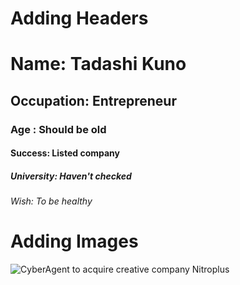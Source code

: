# Adding Headers
# Name: Tadashi Kuno
## Occupation: Entrepreneur
### Age : Should be old
#### Success: Listed company
##### University: Haven't checked
###### Wish: To be healthy

# Adding Images
![CyberAgent to acquire creative company Nitroplus](https://cdn.animenewsnetwork.com/thumbnails/max600x600/cms/news.7/212446/30416_ext_03_0.jpg)
